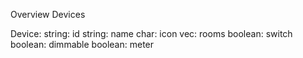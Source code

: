 Overview Devices

Device:
string: id
string: name
char: icon
vec<int>: rooms
boolean: switch
boolean: dimmable
boolean: meter